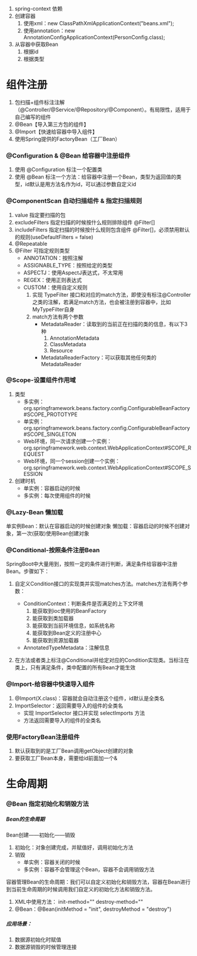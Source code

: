 1. spring-context 依赖
2. 创建容器
    1. 使用xml：new ClassPathXmlApplicationContext("beans.xml");
    2. 使用annotation：new AnnotationConfigApplicationContext(PersonConfig.class);
3. 从容器中获取Bean
    1. 根据id
    2. 根据类型

# 组件注册

1. 包扫描+组件标注注解（@Controller/@Service/@Repository/@Component）。有局限性，适用于自己编写的组件
2. @Bean【导入第三方包的组件】
3. @Import【快速给容器中导入组件】
4. 使用Spring提供的FactoryBean（工厂Bean）

### @Configuration & @Bean 给容器中注册组件    
1. 使用 @Configuration 标注一个配置类
2. 使用 @Bean 标注一个方法：给容器中注册一个Bean，类型为返回值的类型，id默认是用方法名作为id，可以通过参数自定义id

### @ComponentScan 自动扫描组件 & 指定扫描规则
1. value 指定要扫描的包
2. excludeFilters 指定扫描的时候按什么规则排除组件 @Filter[]
3. includeFilters 指定扫描的时候按什么规则包含组件 @Filter[]，必须禁用默认的规则(useDefaultFilters = false)
4. @Repeatable
5. @Filter 可指定规则类型
    - ANNOTATION：按照注解
    - ASSIGNABLE_TYPE：按照给定的类型
    - ASPECTJ：使用AspectJ表达式，不太常用
    - REGEX：使用正则表达式
    - CUSTOM：使用自定义规则
        1. 实现 TypeFilter 接口和对应的match方法，即使没有标注@Controller之类的注解，若满足match方法，也会被注册到容器中，比如MyTypeFilter自身
        2. match方法有两个参数
            - MetadataReader：读取到的当前正在扫描的类的信息，有以下3种
                1. AnnotationMetadata
                2. ClassMetadata
                3. Resource
            - MetadataReaderFactory：可以获取其他任何类的MetadataReader
            
### @Scope-设置组件作用域
1. 类型
    - 多实例：org.springframework.beans.factory.config.ConfigurableBeanFactory#SCOPE_PROTOTYPE
    - 单实例：org.springframework.beans.factory.config.ConfigurableBeanFactory#SCOPE_SINGLETON
    - Web环境，同一次请求创建一个实例：org.springframework.web.context.WebApplicationContext#SCOPE_REQUEST
    - Web环境，同一个session创建一个实例：org.springframework.web.context.WebApplicationContext#SCOPE_SESSION
2. 创建时机
    - 单实例：容器启动的时候
    - 多实例：每次使用组件的时候
    
### @Lazy-Bean 懒加载
单实例Bean：默认在容器启动的时候创建对象
懒加载：容器启动的时候不创建对象，第一次(获取)使用Bean创建对象

### @Conditional-按照条件注册Bean
SpringBoot中大量用到，按照一定的条件进行判断，满足条件给容器中注册Bean。步骤如下：
1. 自定义Condition接口的实现类并实现matches方法。matches方法有两个参数：
    - ConditionContext：判断条件是否满足的上下文环境
        1. 能获取到ioc使用的BeanFactory
        2. 能获取到类加载器
        3. 能获取到当前环境信息，如系统名称
        4. 能获取到Bean定义的注册中心
        5. 能获取到资源加载器
    - AnnotatedTypeMetadata：注解信息
    
2. 在方法或者类上标注@Conditional并给定对应的Condition实现类。当标注在类上，只有满足条件，类中配置的所有Bean才能生效

### @Import-给容器中快速导入组件
1. @Import(X.class)：容器就会自动注册这个组件，id默认是全类名
2. ImportSelector：返回需要导入的组件的全类名
    - 实现 ImportSelector 接口并实现 selectImports 方法
    - 方法返回需要导入的组件的全类名

### 使用FactoryBean注册组件
1. 默认获取到的是工厂Bean调用getObject创建的对象
2. 要获取工厂Bean本身，需要给id前面加一个&

# 生命周期

### @Bean 指定初始化和销毁方法

##### Bean的生命周期

Bean创建——初始化——销毁

1. 初始化：对象创建完成，并赋值好，调用初始化方法
2. 销毁
    - 单实例：容器关闭的时候
    - 多实例：容器不会管理这个Bean，容器不会调用销毁方法


容器管理Bean的生命周期：我们可以自定义初始化和销毁方法，容器在Bean进行到当前生命周期的时候调用我们自定义的初始化方法和销毁方法。

1. XML中使用方法： init-method="" destroy-method=""
2. @Bean：@Bean(initMethod = "init", destroyMethod = "destroy")

##### 应用场景：
1. 数据源初始化时赋值
2. 数据源销毁的时候管理连接



